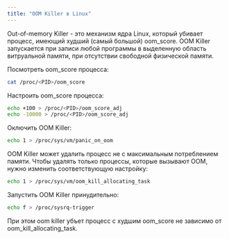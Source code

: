 ```yaml
---
title: "OOM Killer в Linux"
---
```


Out-of-memory Killer - это механизм ядра Linux, который убивает процесс, имеющий
худший (самый большой) oom_score. OOM Killer запускается при записи любой программы
в выделенную область витруальной памяти, при отсутствии свободной физической памяти.

Посмотреть oom_score процесса:
```bash
cat /proc/<PID>/oom_score
```

Настроить oom_score процесса:
```bash
echo +100 > /proc/<PID>/oom_score_adj
echo -10000 > /proc/<PID>/oom_score_adj
```

Оключить OOM Killer:
```bash
echo 1 > /proc/sys/vm/panic_on_oom
```

OOM Killer может удалить процесс не с максимальным потреблением памяти.
Чтобы удалять только процессы, которые вызывают OOM, нужно изменить соответствующую
настройку:
```bash
echo 1 > /proc/sys/vm/oom_kill_allocating_task
```

Запустить OOM Killer принудительно:
```bash
echo f > /proc/sysrq-trigger
```
При этом oom killer убъет процесс с худшим oom_score не зависимо от oom_kill_allocating_task.
